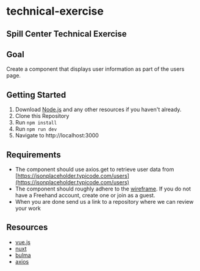 # technical-exercise
## Spill Center Technical Exercise

## Goal

Create a component that displays user information as part of the users page.

## Getting Started

1. Download [Node.js](https://nodejs.org/en/) and any other resources if you haven't already.
2. Clone this Repository
2. Run `npm install`
3. Run `npm run dev`
4. Navigate to http://localhost:3000

## Requirements

*	The component should use axios.get to retrieve user data from [https://jsonplaceholder.typicode.com/users](https://jsonplaceholder.typicode.com/users)
*	The component should roughly adhere to the [wireframe](https://projects.invisionapp.com/freehand/document/2clpV32jw). If you do not have a Freehand account, create one or join as a guest.
* When you are done send us a link to a repository where we can review your work

## Resources

* [vue.js](https://vuejs.org)
* [nuxt](https://nuxtjs.org)
* [bulma](https://bulma.io/)
* [axios](https://github.com/axios/axios)

